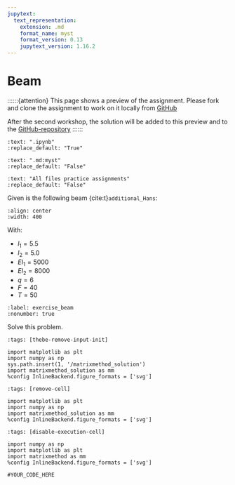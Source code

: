 ```yaml
---
jupytext:
  text_representation:
    extension: .md
    format_name: myst
    format_version: 0.13
    jupytext_version: 1.16.2
---
```


# Beam

::::::{attention}
This page shows a preview of the assignment. Please fork and clone the assignment to work on it locally from [GitHub](https://github.com/CIEM5000-2025/practice-assignments)

After the second workshop, the solution will be added to this preview and to the [GitHub-repository](https://github.com/CIEM5000-2025/practice-assignments)
::::::

```{custom_download_link} ./beam_stripped.ipynb
:text: ".ipynb"
:replace_default: "True"
```

```{custom_download_link} ./beam.md
:text: ".md:myst"
:replace_default: "False"
```

```{custom_download_link} https://github.com/CIEM5000-2025/practice-assignments
:text: "All files practice assignments"
:replace_default: "False"
```

Given is the following beam {cite:t}`additional_Hans`:

```{figure} https://raw.githubusercontent.com/ibcmrocha/public/main/beam.png
:align: center
:width: 400
```

With:
- $l_1 = 5.5$
- $l_2 = 5.0$
- $EI_1 = 5000$
- $EI_2 = 8000$
- $q = 6$
- $F = 40$
- $T = 50$

```{exercise-start}
:label: exercise_beam
:nonumber: true
```

Solve this problem.

```{code-cell}
:tags: [thebe-remove-input-init]

import matplotlib as plt
import numpy as np
sys.path.insert(1, '/matrixmethod_solution')
import matrixmethod_solution as mm
%config InlineBackend.figure_formats = ['svg']
```

```{code-cell}
:tags: [remove-cell]

import matplotlib as plt
import numpy as np
import matrixmethod_solution as mm
%config InlineBackend.figure_formats = ['svg']
```

```{code-cell}
:tags: [disable-execution-cell]

import numpy as np
import matplotlib as plt
import matrixmethod as mm
%config InlineBackend.figure_formats = ['svg']
```

```{code-cell}
#YOUR_CODE_HERE
```

```{exercise-end}
```
